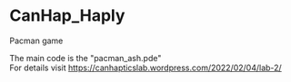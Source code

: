 # CanHap_Haply
Pacman game

The main code is the "pacman_ash.pde"<br/>
For details visit https://canhapticslab.wordpress.com/2022/02/04/lab-2/
